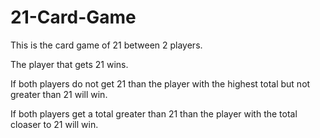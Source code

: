 # 21-Card-Game

This is the card game of 21 between 2 players. 

The player that gets 21 wins.

If both players do not get 21 than the player with the highest total but not greater than 21 will win.

If both players get a total greater than 21 than the player with the total  cloaser to 21 will win.

